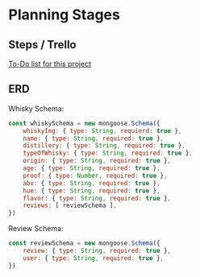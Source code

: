# Planning Stages

## Steps / Trello
[To-Do list for this project](https://trello.com/invite/b/66f97293f297b0b34af303ea/ATTI2dbcc61c0b554e80401e6c18071b294439BAFDCD/just-a-dram)

## ERD
Whisky Schema:
```js
const whiskySchema = new mongoose.Schema({
    whiskyImg: { type: String, requierd: true },
    name: { type: String, required: true },
    distillery: { type: String, required: true },
    typeOfWhisky: { type: String, required: true },
    origin: { type: String, required: true },
    age: { type: String, required: true },
    proof: { type: Number, required: true },
    abv: { type: String, required: true },
    hue: { type: String, required: true },
    flavor: { type: String, required: true },
    reviews: [ reviewSchema ],
})
```

Review Schema:
```js
const reviewSchema = new mongoose.Schema({
    review: { type: String, required: true },
    user: { type: String, required: true },
})
```